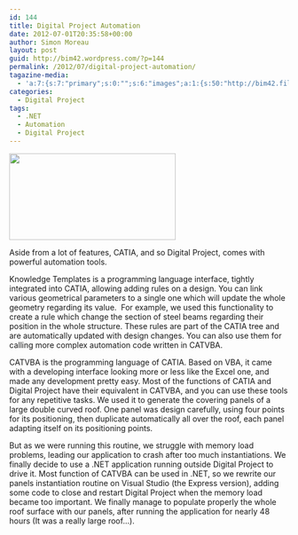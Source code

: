 ```yaml
---
id: 144
title: Digital Project Automation
date: 2012-07-01T20:35:58+00:00
author: Simon Moreau
layout: post
guid: http://bim42.wordpress.com/?p=144
permalink: /2012/07/digital-project-automation/
tagazine-media:
  - 'a:7:{s:7:"primary";s:0:"";s:6:"images";a:1:{s:50:"http://bim42.files.wordpress.com/2012/07/vbnet.jpg";a:6:{s:8:"file_url";s:50:"http://bim42.files.wordpress.com/2012/07/vbnet.jpg";s:5:"width";s:3:"300";s:6:"height";s:3:"156";s:4:"type";s:5:"image";s:4:"area";s:5:"46800";s:9:"file_path";s:0:"";}}s:6:"videos";a:0:{}s:11:"image_count";s:1:"1";s:6:"author";s:8:"11101104";s:7:"blog_id";s:8:"35202242";s:9:"mod_stamp";s:19:"2012-07-01 20:35:58";}'
categories:
  - Digital Project
tags:
  - .NET
  - Automation
  - Digital Project
---
```

[<img class="aligncenter size-full wp-image-147" title="VBNET" src="http://bim42.com/wp-content/uploads/2012/07/vbnet.jpg" alt="" width="300" height="156" />](http://bim42.com/wp-content/uploads/2012/07/vbnet.jpg)

Aside from a lot of features, CATIA, and so Digital Project, comes with powerful automation tools.

Knowledge Templates is a programming language interface, tightly integrated into CATIA, allowing adding rules on a design. You can link various geometrical parameters to a single one which will update the whole geometry regarding its value.  For example, we used this functionality to create a rule which change the section of steel beams regarding their position in the whole structure. These rules are part of the CATIA tree and are automatically updated with design changes. You can also use them for calling more complex automation code written in CATVBA.

CATVBA is the programming language of CATIA. Based on VBA, it came with a developing interface looking more or less like the Excel one, and made any development pretty easy. Most of the functions of CATIA and Digital Project have their equivalent in CATVBA, and you can use these tools for any repetitive tasks. We used it to generate the covering panels of a large double curved roof. One panel was design carefully, using four points for its positioning, then duplicate automatically all over the roof, each panel adapting itself on its positioning points.

But as we were running this routine, we struggle with memory load problems, leading our application to crash after too much instantiations. We finally decide to use a .NET application running outside Digital Project to drive it. Most function of CATVBA can be used in .NET, so we rewrite our panels instantiation routine on Visual Studio (the Express version), adding some code to close and restart Digital Project when the memory load became too important. We finally manage to populate properly the whole roof surface with our panels, after running the application for nearly 48 hours (It was a really large roof&#8230;).